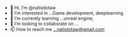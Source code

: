 - 👋 Hi, I’m @natisitotaw
- 👀 I’m interested in ...Game development, deeplearning
- 🌱 I’m currently learning ...unreal engine, 
- 💞️ I’m looking to collaborate on ...
- 📫 How to reach me ...natistotaw@gmail.com

<!---
natisitotaw/natisitotaw is a ✨ special ✨ repository because its `README.md` (this file) appears on your GitHub profile.
You can click the Preview link to take a look at your changes.
--->
